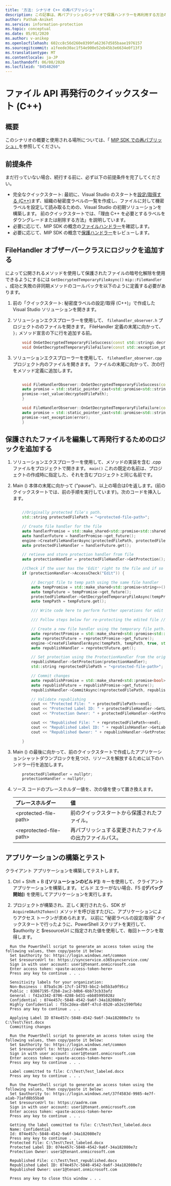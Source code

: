 ```yaml
---
title: '方法: シナリオ C++ の再パブリッシュ'
description: この記事は、再パブリッシュのシナリオで保護ハンドラーを再利用する方法のシナリオを理解するのに役立ちます。
author: Pathak-Aniket
ms.service: information-protection
ms.topic: conceptual
ms.date: 05/01/2020
ms.author: v-anikep
ms.openlocfilehash: 602cc8c56d260e8399fa62367d585baae1976157
ms.sourcegitcommit: a1feede30ac1f54e900e52eb45b3e6634e0f13f3
ms.translationtype: MT
ms.contentlocale: ja-JP
ms.lasthandoff: 06/08/2020
ms.locfileid: "84548260"
---
```

# <a name="file-api-re-publishing-quickstart-c"></a>ファイル API 再発行のクイックスタート (C++)

## <a name="overview"></a>概要

このシナリオの概要と使用される場所については、「 [MIP SDK での再パブリッシュ」](concept-republishing-cpp.md)を参照してください。

## <a name="prerequisites"></a>前提条件

まだ行っていない場合、続行する前に、必ず以下の前提条件を完了してください。

- 完全なクイックスタート: 最初に、Visual Studio のスタートを[設定/取得する (C++)](quick-file-set-get-label-cpp.md)まず、組織の秘密度ラベルの一覧を作成し、ファイルに対して機密ラベルを設定して読み取るための、Visual Studio の初期ソリューションを構築します。 前のクイックスタートでは、「理由 C++ を必要とするラベルをダウングレードまたは削除する方法」を説明しています。
- 必要に応じて、MIP SDK の概念の[ファイルハンドラー](concept-handler-file-cpp.md)を確認します。
- 必要に応じて、MIP SDK の概念で[保護ハンドラー](concept-handler-protection-cpp.md)をレビューします。

## <a name="add-logic-to-filehandler-observer-class"></a>FileHandler オブザーバークラスにロジックを追加する

によって公開されるメソッドを使用して保護されたファイルの暗号化解除を使用できるようにするには `GetDecryptedTemporaryFileAsync()` `mip::FileHandler` 、成功と失敗の非同期メソッドのコールバックを以下のように定義する必要があります。

1. 前の「クイックスタート: 秘密度ラベルの設定/取得 (C++)」で作成した Visual Studio ソリューションを開きます。

2. ソリューションエクスプローラーを使用して、 `filehandler_observer.h` プロジェクトののファイルを開きます。 FileHandler 定義の末尾に向かって、 `};` メソッド宣言の下に行を追加する前。

    ```cpp
        void OnGetDecryptedTemporaryFileSuccess(const std::string& decryptedFilePath, const std::shared_ptr<void>& context) override;
        void OnGetDecryptedTemporaryFileFailure(const std::exception_ptr& error, const std::shared_ptr<void>& context) override;
    ```

3. ソリューションエクスプローラーを使用して、 `filehandler_observer.cpp` プロジェクト内のファイルを開きます。 ファイルの末尾に向かって、次の行をメソッド定義に追加します。

    ```cpp

        void FileHandlerObserver::OnGetDecryptedTemporaryFileSuccess(const std::string& decryptedFilePath, const std::shared_ptr<void>& context) {
        auto promise = std::static_pointer_cast<std::promise<std::string>>(context);
        promise->set_value(decryptedFilePath);
        }

        void FileHandlerObserver::OnGetDecryptedTemporaryFileFailure(const std::exception_ptr& error, const std::shared_ptr<void>& context) {
        auto promise = std::static_pointer_cast<std::promise<std::string>>(context);
        promise->set_exception(error);
        }
    ```

## <a name="add-logic-to-edit-and-republish-a-protected-file"></a>保護されたファイルを編集して再発行するためのロジックを追加する

1. ソリューションエクスプローラーを使用して、メソッドの実装を含む .cpp ファイルをプロジェクトで開きます。 `main()` これの既定の名前は、プロジェクトの作成時に指定した、それを含むプロジェクトと同じ名前です。

2. Main () 本体の末尾に向かって ("pause")、以上の場合は0を返します。(前のクイックスタートでは、前の手順を実行しています)。次のコードを挿入します。

    ```cpp

        //Originally protected file's path.
        std::string protectedFilePath = "<protected-file-path>";

        // Create file handler for the file
        auto handlerPromise = std::make_shared<std::promise<std::shared_ptr<FileHandler>>>();
        auto handlerFuture = handlerPromise->get_future();
        engine->CreateFileHandlerAsync(protectedFilePath, protectedFilePath, true, std::make_shared<FileHandlerObserver>(), handlerPromise);
        auto protectedFileHandler = handlerFuture.get();

        // retieve and store protection handler from file
        auto protectionHandler = protectedFileHandler->GetProtection();

        //Check if the user has the 'Edit' right to the file and if so decrypt the file.
        if (protectionHandler->AccessCheck("Edit")) {

            // Decrypt file to temp path using the same file handler
            auto tempPromise = std::make_shared<std::promise<string>>();
            auto tempFuture = tempPromise->get_future();
            protectedFileHandler->GetDecryptedTemporaryFileAsync(tempPromise);
            auto tempPath = tempFuture.get();

            /// Write code here to perform further operations for edit ///

            /// Follow steps below for re-protecting the edited file ///

            // Create a new file handler using the temporary file path.
            auto reprotectPromise = std::make_shared<std::promise<std::shared_ptr<FileHandler>>>();
            auto reprotectFuture = reprotectPromise->get_future();
            engine->CreateFileHandlerAsync(tempPath, tempPath, true, std::make_shared<FileHandlerObserver>(), reprotectPromise);
            auto republishHandler = reprotectFuture.get();

            // Set protection using the ProtectionHandler from the original consumption operation.
            republishHandler->SetProtection(protectionHandler);
            std::string reprotectedFilePath = "<protected-file-path>";

            // Commit changes
            auto republishPromise = std::make_shared<std::promise<bool>>();
            auto republishFuture = republishPromise->get_future();
            republishHandler->CommitAsync(reprotectedFilePath, republishPromise);

            // Validate republishing
            cout << "Protected File: " + protectedFilePath<<endl;
            cout << "Protected Label ID: " + protectedFileHandler->GetLabel()->GetLabel()->GetId() << endl;
            cout << "Protection Owner: " + protectedFileHandler->GetProtection()->GetOwner() << endl<<endl;

            cout << "Republished File: " + reprotectedFilePath<<endl;
            cout << "Republished Label ID: " + republishHandler->GetLabel()->GetLabel()->GetId() << endl;
            cout << "Republished Owner: " + republishHandler->GetProtection()->GetOwner() << endl;

        }
    ```

3. Main () の最後に向かって、前のクイックスタートで作成したアプリケーションシャットダウンブロックを見つけ、リソースを解放するために以下のハンドラー行を追加します。

    ````csharp
        protectedFileHandler = nullptr;
        protectionHandler = nullptr;

    ````

4. ソース コードのプレースホルダー値を、次の値を使って置き換えます。

   | プレースホルダー | 値 |
   |:----------- |:----- |
   | \<protected-file-path\> | 前のクイックスタートから保護されたファイル。 |
   | \<reprotected-file-path\> | 再パブリッシュする変更されたファイルの出力ファイルパス。 |

## <a name="build-and-test-the-application"></a>アプリケーションの構築とテスト

クライアント アプリケーションを構築してテストします。

1. Ctrl + Shift + B (**[ソリューションのビルド]**) キーを使用して、クライアント アプリケーションを構築します。 ビルド エラーがない場合、F5 (**[デバッグ開始]**) を使用してアプリケーションを実行します。

2. プロジェクトが構築され、正しく実行されたら、SDK が `AcquireOAuth2Token()` メソッドを呼び出すたびに、アプリケーションによりアクセス トークンが求められます。 以前に "秘密ラベルの設定/取得" クイックスタートで行ったように、PowerShell スクリプトを実行して、$authority と $resourceUrl に指定された値を使用して、毎回トークンを取得します。

  ```console
    Run the PowerShell script to generate an access token using the following values, then copy/paste it below:
    Set $authority to: https://login.windows.net/common
    Set $resourceUrl to: https://syncservice.o365syncservice.com/
    Sign in with user account: user1@tenant.onmicrosoft.com
    Enter access token: <paste-access-token-here>
    Press any key to continue . . .

    Sensitivity labels for your organization:
    Non-Business : 87ba5c36-17cf-14793-bbc2-bd5b3a9f95cz
    Public : 83867195-f2b8-2ac2-b0b6-6bb73cb33afz
    General : f42a3342-8706-4288-bd31-ebb85995028z
    Confidential : 074e457c-5848-4542-9a6f-34a182080e7z
    Highly Confidential : f55c2dea-db0f-47cd-8520-a52e1590fb6z
    Press any key to continue . . .

    Applying Label ID 074e457c-5848-4542-9a6f-34a182080e7z to C:\Test\Test.docx
    Committing changes

    Run the PowerShell script to generate an access token using the following values, then copy/paste it below:
    Set $authority to: https://login.windows.net/common
    Set $resourceUrl to: https://aadrm.com
    Sign in with user account: user1@tenant.onmicrosoft.com
    Enter access token: <paste-access-token-here>
    Press any key to continue . . .

    Label committed to file: C:\Test\Test_labeled.docx
    Press any key to continue . . .

    Run the PowerShell script to generate an access token using the following values, then copy/paste it below:
    Set $authority to: https://login.windows.net/37f4583d-9985-4e7f-a1ab-71afd8b55ba0
    Set $resourceUrl to: https://aadrm.com
    Sign in with user account: user1@tenant.onmicrosoft.com
    Enter access token: <paste-access-token-here>
    Press any key to continue . . .

    Getting the label committed to file: C:\Test\Test_labeled.docx
    Name: Confidential
    Id: 074e457c-5848-4542-9a6f-34a182080e7z
    Press any key to continue . . .
    Protected File: C:\Test\Test_labeled.docx
    Protected Label ID: 074e457c-5848-4542-9a6f-34a182080e7z
    Protection Owner: user1@tenant.onmicrosoft.com

    Republished File: c:\Test\Test_republished.docx
    Republished Label ID: 074e457c-5848-4542-9a6f-34a182080e7z
    Republished Owner: user1@tenant.onmicrosoft.com

    Press any key to close this window . . .

   ```
   